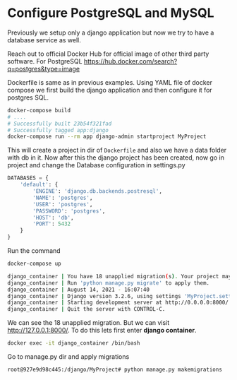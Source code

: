 # Configure PostgreSQL and MySQL

Previously we setup only a django application but now we try to have a database service as well.

Reach out to official Docker Hub for official image of other third party software.
For PostgreSQL https://hub.docker.com/search?q=postgres&type=image

Dockerfile is  same as in previous examples.
Using YAML file of docker compose we first build the django application and then configure it for postgres SQL.

```bash
docker-compose build
# ....
# Successfully built 23b54f321fad
# Successfully tagged app:django
docker-compose run --rm app django-admin startproject MyProject
```

This will create a project in dir of `Dockerfile` and also we have a data folder with db in it. Now after this the django project has been created, now go in project and change the Database configuration in settings.py

```python
DATABASES = {
    'default': {
        'ENGINE': 'django.db.backends.postresql',
        'NAME': 'postgres',
        'USER': 'postgres',
        'PASSWORD': 'postgres',
        'HOST': 'db',
        'PORT': 5432
    }
}
```

Run the command

```bash
docker-compose up
```

```bash
django_container | You have 18 unapplied migration(s). Your project may not work properly until you apply the migrations for app(s): admin, auth, contenttypes, sessions.
django_container | Run 'python manage.py migrate' to apply them.
django_container | August 14, 2021 - 16:07:40
django_container | Django version 3.2.6, using settings 'MyProject.settings'
django_container | Starting development server at http://0.0.0.0:8000/
django_container | Quit the server with CONTROL-C.
```

We can see the 18 unapplied migration. But we can visit http://127.0.0.1:8000/. To do this lets first enter **django container**.

```bash
docker exec -it django_container /bin/bash
```

Go to manage.py dir and apply migrations

```bash
root@927e9d98c445:/django/MyProject# python manage.py makemigrations
```
